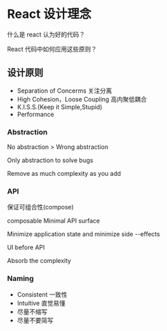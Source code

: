 # React 设计理念

什么是 react 认为好的代码？

React 代码中如何应用这些原则？

## 设计原则

- Separation of Concerms 关注分离
- High Cohesion，Loose Coupling 高内聚低耦合
- K.I.S.S.(Keep it Simple,Stupid)
- Performance

### Abstraction

No abstraction > Wrong abstraction

Only abstraction to solve bugs

Remove as much complexity as you add

### API

保证可组合性(compose)

composable
Minimal API surface

Minimize application state and minimize side --effects

UI before API

Absorb the complexity

### Naming

- Consistent 一致性
- Intuitive 直觉易懂
- 尽量不缩写
- 尽量不要简写
